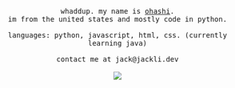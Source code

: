 <p align="center">
  <samp>whaddup. my name is <a href="https://github.com/jackhli">ohashi</a>.
    <br> 
    im from the united states and mostly code in python.
    <br>
    <br>
    languages: python, javascript, html, css. (currently learning java)
    <br>
    <br>
    contact me at jack@jackli.dev
  </samp>
  <br>
  <br>
  <img src="https://github.com/ohashizu/ohashizu/blob/main/picture.jpg" />
</p>


